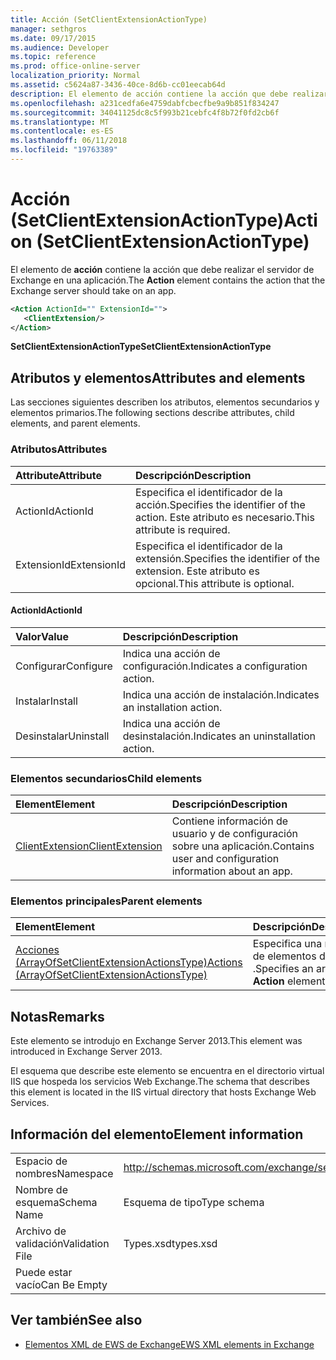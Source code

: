 ```yaml
---
title: Acción (SetClientExtensionActionType)
manager: sethgros
ms.date: 09/17/2015
ms.audience: Developer
ms.topic: reference
ms.prod: office-online-server
localization_priority: Normal
ms.assetid: c5624a87-3436-40ce-8d6b-cc01eecab64d
description: El elemento de acción contiene la acción que debe realizar el servidor de Exchange en una aplicación.
ms.openlocfilehash: a231cedfa6e4759dabfcbecfbe9a9b851f834247
ms.sourcegitcommit: 34041125dc8c5f993b21cebfc4f8b72f0fd2cb6f
ms.translationtype: MT
ms.contentlocale: es-ES
ms.lasthandoff: 06/11/2018
ms.locfileid: "19763389"
---
```

# <a name="action-setclientextensionactiontype"></a><span data-ttu-id="740d2-103">Acción (SetClientExtensionActionType)</span><span class="sxs-lookup"><span data-stu-id="740d2-103">Action (SetClientExtensionActionType)</span></span>

<span data-ttu-id="740d2-104">El elemento de **acción** contiene la acción que debe realizar el servidor de Exchange en una aplicación.</span><span class="sxs-lookup"><span data-stu-id="740d2-104">The **Action** element contains the action that the Exchange server should take on an app.</span></span> 
  
```XML
<Action ActionId="" ExtensionId="">
   <ClientExtension/>
</Action>
```

 <span data-ttu-id="740d2-105">**SetClientExtensionActionType**</span><span class="sxs-lookup"><span data-stu-id="740d2-105">**SetClientExtensionActionType**</span></span>
## <a name="attributes-and-elements"></a><span data-ttu-id="740d2-106">Atributos y elementos</span><span class="sxs-lookup"><span data-stu-id="740d2-106">Attributes and elements</span></span>

<span data-ttu-id="740d2-107">Las secciones siguientes describen los atributos, elementos secundarios y elementos primarios.</span><span class="sxs-lookup"><span data-stu-id="740d2-107">The following sections describe attributes, child elements, and parent elements.</span></span>
  
### <a name="attributes"></a><span data-ttu-id="740d2-108">Atributos</span><span class="sxs-lookup"><span data-stu-id="740d2-108">Attributes</span></span>

|<span data-ttu-id="740d2-109">**Attribute**</span><span class="sxs-lookup"><span data-stu-id="740d2-109">**Attribute**</span></span>|<span data-ttu-id="740d2-110">**Descripción**</span><span class="sxs-lookup"><span data-stu-id="740d2-110">**Description**</span></span>|
|:-----|:-----|
|<span data-ttu-id="740d2-111">ActionId</span><span class="sxs-lookup"><span data-stu-id="740d2-111">ActionId</span></span>  <br/> |<span data-ttu-id="740d2-112">Especifica el identificador de la acción.</span><span class="sxs-lookup"><span data-stu-id="740d2-112">Specifies the identifier of the action.</span></span> <span data-ttu-id="740d2-113">Este atributo es necesario.</span><span class="sxs-lookup"><span data-stu-id="740d2-113">This attribute is required.</span></span>  <br/> |
|<span data-ttu-id="740d2-114">ExtensionId</span><span class="sxs-lookup"><span data-stu-id="740d2-114">ExtensionId</span></span>  <br/> |<span data-ttu-id="740d2-115">Especifica el identificador de la extensión.</span><span class="sxs-lookup"><span data-stu-id="740d2-115">Specifies the identifier of the extension.</span></span> <span data-ttu-id="740d2-116">Este atributo es opcional.</span><span class="sxs-lookup"><span data-stu-id="740d2-116">This attribute is optional.</span></span>  <br/> |
   
#### <a name="actionid"></a><span data-ttu-id="740d2-117">ActionId</span><span class="sxs-lookup"><span data-stu-id="740d2-117">ActionId</span></span>

|<span data-ttu-id="740d2-118">**Valor**</span><span class="sxs-lookup"><span data-stu-id="740d2-118">**Value**</span></span>|<span data-ttu-id="740d2-119">**Descripción**</span><span class="sxs-lookup"><span data-stu-id="740d2-119">**Description**</span></span>|
|:-----|:-----|
|<span data-ttu-id="740d2-120">Configurar</span><span class="sxs-lookup"><span data-stu-id="740d2-120">Configure</span></span>  <br/> |<span data-ttu-id="740d2-121">Indica una acción de configuración.</span><span class="sxs-lookup"><span data-stu-id="740d2-121">Indicates a configuration action.</span></span>  <br/> |
|<span data-ttu-id="740d2-122">Instalar</span><span class="sxs-lookup"><span data-stu-id="740d2-122">Install</span></span>  <br/> |<span data-ttu-id="740d2-123">Indica una acción de instalación.</span><span class="sxs-lookup"><span data-stu-id="740d2-123">Indicates an installation action.</span></span>  <br/> |
|<span data-ttu-id="740d2-124">Desinstalar</span><span class="sxs-lookup"><span data-stu-id="740d2-124">Uninstall</span></span>  <br/> |<span data-ttu-id="740d2-125">Indica una acción de desinstalación.</span><span class="sxs-lookup"><span data-stu-id="740d2-125">Indicates an uninstallation action.</span></span>  <br/> |
   
### <a name="child-elements"></a><span data-ttu-id="740d2-126">Elementos secundarios</span><span class="sxs-lookup"><span data-stu-id="740d2-126">Child elements</span></span>

|<span data-ttu-id="740d2-127">**Element**</span><span class="sxs-lookup"><span data-stu-id="740d2-127">**Element**</span></span>|<span data-ttu-id="740d2-128">**Descripción**</span><span class="sxs-lookup"><span data-stu-id="740d2-128">**Description**</span></span>|
|:-----|:-----|
|[<span data-ttu-id="740d2-129">ClientExtension</span><span class="sxs-lookup"><span data-stu-id="740d2-129">ClientExtension</span></span>](clientextension.md) <br/> |<span data-ttu-id="740d2-130">Contiene información de usuario y de configuración sobre una aplicación.</span><span class="sxs-lookup"><span data-stu-id="740d2-130">Contains user and configuration information about an app.</span></span>  <br/> |
   
### <a name="parent-elements"></a><span data-ttu-id="740d2-131">Elementos principales</span><span class="sxs-lookup"><span data-stu-id="740d2-131">Parent elements</span></span>

|<span data-ttu-id="740d2-132">**Element**</span><span class="sxs-lookup"><span data-stu-id="740d2-132">**Element**</span></span>|<span data-ttu-id="740d2-133">**Descripción**</span><span class="sxs-lookup"><span data-stu-id="740d2-133">**Description**</span></span>|
|:-----|:-----|
|[<span data-ttu-id="740d2-134">Acciones (ArrayOfSetClientExtensionActionsType)</span><span class="sxs-lookup"><span data-stu-id="740d2-134">Actions (ArrayOfSetClientExtensionActionsType)</span></span>](actions-arrayofsetclientextensionactionstype.md) <br/> |<span data-ttu-id="740d2-135">Especifica una matriz de elementos de **acción** .</span><span class="sxs-lookup"><span data-stu-id="740d2-135">Specifies an array of **Action** elements.</span></span>  <br/> |
   
## <a name="remarks"></a><span data-ttu-id="740d2-136">Notas</span><span class="sxs-lookup"><span data-stu-id="740d2-136">Remarks</span></span>

<span data-ttu-id="740d2-137">Este elemento se introdujo en Exchange Server 2013.</span><span class="sxs-lookup"><span data-stu-id="740d2-137">This element was introduced in Exchange Server 2013.</span></span>
  
<span data-ttu-id="740d2-138">El esquema que describe este elemento se encuentra en el directorio virtual IIS que hospeda los servicios Web Exchange.</span><span class="sxs-lookup"><span data-stu-id="740d2-138">The schema that describes this element is located in the IIS virtual directory that hosts Exchange Web Services.</span></span>
  
## <a name="element-information"></a><span data-ttu-id="740d2-139">Información del elemento</span><span class="sxs-lookup"><span data-stu-id="740d2-139">Element information</span></span>

|||
|:-----|:-----|
|<span data-ttu-id="740d2-140">Espacio de nombres</span><span class="sxs-lookup"><span data-stu-id="740d2-140">Namespace</span></span>  <br/> |http://schemas.microsoft.com/exchange/services/2006/types  <br/> |
|<span data-ttu-id="740d2-141">Nombre de esquema</span><span class="sxs-lookup"><span data-stu-id="740d2-141">Schema Name</span></span>  <br/> |<span data-ttu-id="740d2-142">Esquema de tipo</span><span class="sxs-lookup"><span data-stu-id="740d2-142">Type schema</span></span>  <br/> |
|<span data-ttu-id="740d2-143">Archivo de validación</span><span class="sxs-lookup"><span data-stu-id="740d2-143">Validation File</span></span>  <br/> |<span data-ttu-id="740d2-144">Types.xsd</span><span class="sxs-lookup"><span data-stu-id="740d2-144">types.xsd</span></span>  <br/> |
|<span data-ttu-id="740d2-145">Puede estar vacío</span><span class="sxs-lookup"><span data-stu-id="740d2-145">Can Be Empty</span></span>  <br/> ||
   
## <a name="see-also"></a><span data-ttu-id="740d2-146">Ver también</span><span class="sxs-lookup"><span data-stu-id="740d2-146">See also</span></span>

- [<span data-ttu-id="740d2-147">Elementos XML de EWS de Exchange</span><span class="sxs-lookup"><span data-stu-id="740d2-147">EWS XML elements in Exchange</span></span>](ews-xml-elements-in-exchange.md)

